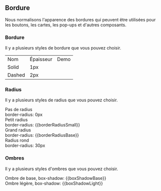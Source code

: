 <script>
  import bus from '../../bus';
  import { ACTION_USER_CONFIG_UPDATE } from '../../components/theme/constant.js';
  const varMap = {
    '$--box-shadow-light': 'boxShadowLight',
    '$--box-shadow': 'boxShadowBase',
    '$--border-radius-base': 'borderRadiusBase',
    '$--border-radius-small': 'borderRadiusSmall'
  };
  const original = {
    boxShadowLight: '0 2px 12px 0 rgba(0, 0, 0, 0.1)',
    boxShadowBase: '0 2px 4px rgba(0, 0, 0, .12), 0 0 6px rgba(0, 0, 0, .04)',
    borderRadiusBase: '4px',
    borderRadiusSmall: '2px'
  }
  export default {
    created() {
      bus.$on(ACTION_USER_CONFIG_UPDATE, this.setGlobal);
    },
    mounted() {
      this.setGlobal();
    },
    methods: {
      setGlobal() {
        if (window.userThemeConfig) {
          this.global = window.userThemeConfig.global;
        }
      }
    },
    data() {
      return {
        global: {},
        boxShadowLight: '',
        boxShadowBase: '',
        borderRadiusBase: '',
        borderRadiusSmall: ''
      }
    },
    watch: {
      global: {
        immediate: true,
        handler(value) {
          Object.keys(varMap).forEach((c) => {
            if (value[c]) {
              this[varMap[c]] = value[c]
            } else {
              this[varMap[c]] = original[varMap[c]]
            }
          });
        }
      }
    }
  }
</script>

## Bordure

Nous normalisons l'apparence des bordures qui peuvent être utilisées pour les boutons, les cartes, les pop-ups et d'autres composants.

### Bordure

Il y a plusieurs styles de bordure que vous pouvez choisir.

<table class="demo-border">
  <tbody>
    <tr>
      <td class="text">Nom</td>
      <td class="text">Épaisseur</td>
      <td class="line">Demo</td>
    </tr>
    <tr>
      <td class="text">Solid</td>
      <td class="text">1px</td>
      <td class="line">
        <div></div>
      </td>
    </tr>
    <tr>
      <td class="text">Dashed</td>
      <td class="text">2px</td>
      <td class="line">
        <div class="dashed"></div>
      </td>
    </tr>
  </tbody>
</table>

### Radius

Il y a plusieurs styles de radius que vous pouvez choisir.

<el-row :gutter="12" class="demo-radius">
  <el-col :span="6" :xs="{span: 12}">
    <div class="title">Pas de radius</div>
    <div class="value">border-radius: 0px</div>
    <div class="radius"></div>
  </el-col>
  <el-col :span="6" :xs="{span: 12}">
    <div class="title">Petit radius</div>
    <div class="value">border-radius: {{borderRadiusSmall}}</div>
    <div
      class="radius"
      :style="{ borderRadius: borderRadiusSmall }"
    ></div>
  </el-col>
  <el-col :span="6" :xs="{span: 12}">
    <div class="title">Grand radius</div>
    <div class="value">border-radius: {{borderRadiusBase}}</div>
    <div
      class="radius"
      :style="{ borderRadius: borderRadiusBase }"
    ></div>
  </el-col>
  <el-col :span="6" :xs="{span: 12}">
    <div class="title">Radius rond</div>
    <div class="value">border-radius: 30px</div>
    <div class="radius radius-30"></div>
  </el-col>
</el-row>

### Ombres

Il y a plusieurs styles d'ombres que vous pouvez choisir.

<div
class="demo-shadow"
:style="{ boxShadow: boxShadowBase }"
></div>
<span class="demo-shadow-text">Ombre de base, box-shadow: {{boxShadowBase}}</span>

<div
class="demo-shadow"
:style="{ boxShadow: boxShadowLight }"
></div>
<span class="demo-shadow-text">Ombre légère, box-shadow: {{boxShadowLight}}</span>
